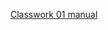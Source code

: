 [Classwork 01 manual ](https://drive.google.com/file/d/1vl6A84zDodv9s8ySi4VBij9hYYi-8wjP/view?usp=sharing)

